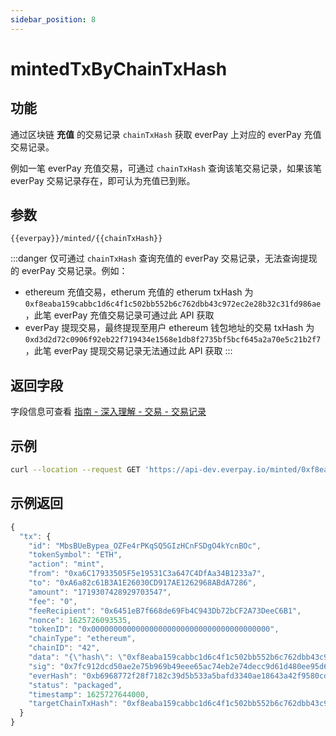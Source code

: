 ```yaml
---
sidebar_position: 8
---
```


# mintedTxByChainTxHash

## 功能
通过区块链 **充值** 的交易记录 `chainTxHash` 获取 everPay 上对应的 everPay 充值交易记录。

例如一笔 everPay 充值交易，可通过 `chainTxHash` 查询该笔交易记录，如果该笔 everPay 交易记录存在，即可认为充值已到账。

## 参数
`{{everpay}}/minted/{{chainTxHash}}`

:::danger
仅可通过 `chainTxHash` 查询充值的 everPay 交易记录，无法查询提现的 everPay 交易记录。例如：
* ethereum 充值交易，etherum 充值的 etherum txHash 为 `0xf8eaba159cabbc1d6c4f1c502bb552b6c762dbb43c972ec2e28b32c31fd986ae`，此笔 everPay 充值交易记录可通过此 API 获取
* everPay 提现交易，最终提现至用户 ethereum 钱包地址的交易 txHash 为 `0xd3d2d72c0906f92eb22f719434e1568e1db8f2735bf5bcf645a2a70e5c21b2f7`，此笔 everPay 提现交易记录无法通过此 API 获取
:::

## 返回字段
字段信息可查看 [指南 - 深入理解 - 交易 - 交易记录](../../../guide/dive/transaction#交易记录)

## 示例

```bash
curl --location --request GET 'https://api-dev.everpay.io/minted/0xf8eaba159cabbc1d6c4f1c502bb552b6c762dbb43c972ec2e28b32c31fd986ae'
```

## 示例返回
```js
{
  "tx": {
    "id": "MbsBUeBypea_OZFe4rPKqSQ5GIzHCnFSDgO4kYcnBOc",
    "tokenSymbol": "ETH",
    "action": "mint",
    "from": "0xa6C17933505F5e19531C3a647C4DfAa34B1233a7",
    "to": "0xA6a82c61B3A1E26030CD917AE1262968ABdA7286",
    "amount": "1719307428929703547",
    "fee": "0",
    "feeRecipient": "0x6451eB7f668de69Fb4C943Db72bCF2A73DeeC6B1",
    "nonce": 1625726093535,
    "tokenID": "0x0000000000000000000000000000000000000000",
    "chainType": "ethereum",
    "chainID": "42",
    "data": "{\"hash\": \"0xf8eaba159cabbc1d6c4f1c502bb552b6c762dbb43c972ec2e28b32c31fd986ae\", \"nonce\": \"0x31\", \"blockHash\": \"0xaede2df39b4bd3a3fde772c13bad31abfa1075d1e3a12e7c0fd9ada23671ea8c\", \"blockNumber\": \"0x18c801d\", \"transactionIndex\": \"0x0\", \"from\": \"0xA6a82c61B3A1E26030CD917AE1262968ABdA7286\", \"to\": \"0xa7ae99C13d82dd32fc6445Ec09e38d197335F38a\", \"value\": \"0x17dc34ff510b8e7b\", \"gas\": \"0x587a\", \"gasPrice\": \"0x165a0bc00\", \"input\": \"0x\", \"r\": \"0xb56f5631cb0d00809c309abd58de5ef67e856b40fa13ae200650ed257eda0c5e\", \"s\": \"0x268dfb599d8396cc0a30fb6e8b8c1ec709775f3468da31195cfa95f9e1b3908d\", \"v\": \"0x77\"}",
    "sig": "0x7fc912dcd50ae2e75b969b49eee65ac74eb2e74decc9d61d480ee95d62edf264654a17a8721d3615b7f8749f8a31171926a82a14bba37de7c9d23af4564c27621b",
    "everHash": "0xb6968772f28f7182c39d5b533a5bafd3340ae18643a42f9580cd18c8af51cd4b",
    "status": "packaged",
    "timestamp": 1625727644000,
    "targetChainTxHash": "0xf8eaba159cabbc1d6c4f1c502bb552b6c762dbb43c972ec2e28b32c31fd986ae"
  }
}
```